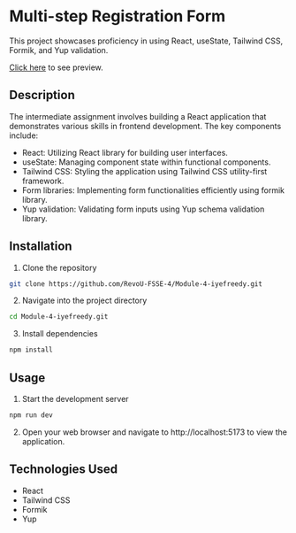 # Multi-step Registration Form

This project showcases proficiency in using React, useState, Tailwind CSS, Formik, and Yup validation.

[Click here](https://freedcode-multi-step-form.netlify.app/) to see preview.

## Description

The intermediate assignment involves building a React application that demonstrates various skills in frontend development. The key components include:

-   React: Utilizing React library for building user interfaces.
-   useState: Managing component state within functional components.
-   Tailwind CSS: Styling the application using Tailwind CSS utility-first framework.
-   Form libraries: Implementing form functionalities efficiently using formik library.
-   Yup validation: Validating form inputs using Yup schema validation library.

## Installation

1. Clone the repository

```bash
git clone https://github.com/RevoU-FSSE-4/Module-4-iyefreedy.git
```

2. Navigate into the project directory

```bash
cd Module-4-iyefreedy.git
```

3. Install dependencies

```bash
npm install
```

## Usage

1. Start the development server

```bash
npm run dev
```

2. Open your web browser and navigate to http://localhost:5173 to view the application.

## Technologies Used

-   React
-   Tailwind CSS
-   Formik
-   Yup
